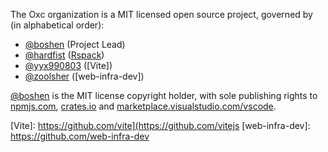 <!--

**Here are some ideas to get you started:**

🙋‍♀️ A short introduction - what is your organization all about?
🌈 Contribution guidelines - how can the community get involved?
👩‍💻 Useful resources - where can the community find your docs? Is there anything else the community should know?
🍿 Fun facts - what does your team eat for breakfast?
🧙 Remember, you can do mighty things with the power of [Markdown](https://docs.github.com/github/writing-on-github/getting-started-with-writing-and-formatting-on-github/basic-writing-and-formatting-syntax)
-->

The Oxc organization is a MIT licensed open source project, governed by (in alphabetical order):

* [@boshen] (Project Lead)
* [@hardfist] ([Rspack]) 
* [@yyx990803] ([Vite])
* [@zoolsher] ([web-infra-dev])

[@boshen] is the MIT license copyright holder, with sole publishing rights to [npmjs.com], [crates.io] and [marketplace.visualstudio.com/vscode].

[@boshen]: github.com/boshen
[@hardfist]: github.com/hardfist
[@yyx990803]: github.com/yyx990803
[@zoolsher]: github.com/zoolsher

[Rspack]: https://github.com/web-infra-dev/rspack
[Vite]: https://github.com/vite](https://github.com/vitejs
[web-infra-dev]: https://github.com/web-infra-dev

[npmjs.com]: https://npmjs.com
[crates.io]: https://crates.io
[marketplace.visualstudio.com/vscode]: https://marketplace.visualstudio.com/vscode

